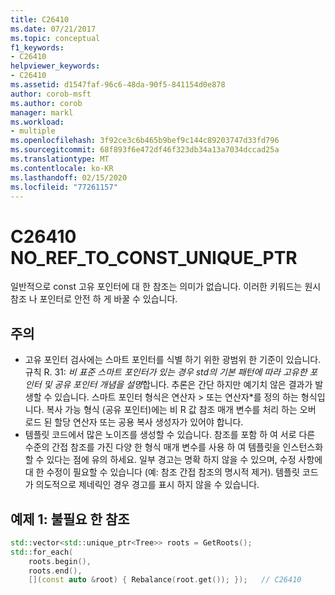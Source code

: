 ```yaml
---
title: C26410
ms.date: 07/21/2017
ms.topic: conceptual
f1_keywords:
- C26410
helpviewer_keywords:
- C26410
ms.assetid: d1547faf-96c6-48da-90f5-841154d0e878
author: corob-msft
ms.author: corob
manager: markl
ms.workload:
- multiple
ms.openlocfilehash: 3f92ce3c6b465b9bef9c144c89203747d33fd796
ms.sourcegitcommit: 68f893f6e472df46f323db34a13a7034dccad25a
ms.translationtype: MT
ms.contentlocale: ko-KR
ms.lasthandoff: 02/15/2020
ms.locfileid: "77261157"
---
```

# <a name="c26410--no_ref_to_const_unique_ptr"></a>C26410  NO_REF_TO_CONST_UNIQUE_PTR
일반적으로 const 고유 포인터에 대 한 참조는 의미가 없습니다. 이러한 키워드는 원시 참조 나 포인터로 안전 하 게 바꿀 수 있습니다.

## <a name="remarks"></a>주의
- 고유 포인터 검사에는 스마트 포인터를 식별 하기 위한 광범위 한 기준이 있습니다. 규칙 R. 31: *비 표준 스마트 포인터가 있는 경우 std의 기본 패턴에 따라 고유한 포인터 및 공유 포인터 개념을 설명*합니다. 추론은 간단 하지만 예기치 않은 결과가 발생할 수 있습니다. 스마트 포인터 형식은 연산자 > 또는 연산자\*를 정의 하는 형식입니다. 복사 가능 형식 (공유 포인터)에는 비 R 값 참조 매개 변수를 처리 하는 오버 로드 된 할당 연산자 또는 공용 복사 생성자가 있어야 합니다.
- 템플릿 코드에서 많은 노이즈를 생성할 수 있습니다. 참조를 포함 하 여 서로 다른 수준의 간접 참조를 가진 다양 한 형식 매개 변수를 사용 하 여 템플릿을 인스턴스화할 수 있다는 점에 유의 하세요. 일부 경고는 명확 하지 않을 수 있으며, 수정 사항에 대 한 수정이 필요할 수 있습니다 (예: 참조 간접 참조의 명시적 제거). 템플릿 코드가 의도적으로 제네릭인 경우 경고를 표시 하지 않을 수 있습니다.

## <a name="example-1-unnecessary-reference"></a>예제 1: 불필요 한 참조

```cpp
std::vector<std::unique_ptr<Tree>> roots = GetRoots();
std::for_each(
    roots.begin(),
    roots.end(),
    [](const auto &root) { Rebalance(root.get()); });   // C26410
```
